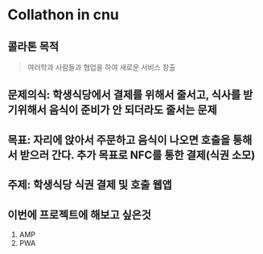 # Collathon in cnu

## 콜라톤 목적
> 여러학과 사람들과 협업을 하여 새로운 서비스 창출

## 문제의식: 학생식당에서 결제를 위해서 줄서고, 식사를 받기위해서 음식이 준비가 안 되더라도 줄서는 문제

## 목표: 자리에 앉아서 주문하고 음식이 나오면 호출을 통해서 받으러 간다. 추가 목표로 NFC를 통한 결제(식권 소모)

## 주제: 학생식당 식권 결제 및 호출 웹앱

## 이번에 프로젝트에 해보고 싶은것
1. AMP
2. PWA